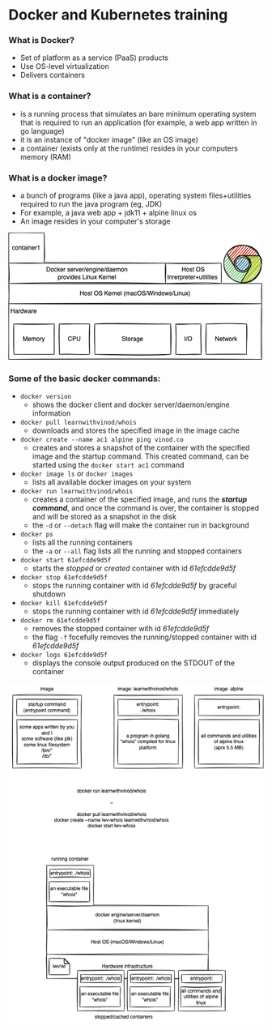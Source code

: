 # Docker and Kubernetes training

### What is Docker?

-   Set of platform as a service (PaaS) products
-   Use OS-level virtualization
-   Delivers containers

### What is a container?

-   is a running process that simulates an bare minimum operating system that is required to run an application (for example, a web app written in go language)
-   it is an instance of "docker image" (like an OS image)
-   a container (exists only at the runtime) resides in your computers memory (RAM)

### What is a docker image?

-   a bunch of programs (like a java app), operating system files+utilities required to run the java program (eg, JDK)
-   For example, a java web app + jdk11 + alpine linux os
-   An image resides in your computer's storage

!['docker basic concepts'](./concepts1.dio.png)

### Some of the basic docker commands:

-   `docker version`
    -   shows the docker client and docker server/daemon/engine information
-   `docker pull learnwithvinod/whois`
    -   downloads and stores the specified image in the image cache
-   `docker create --name ac1 alpine ping vinod.co`
    -   creates and stores a snapshot of the container with the specified image and the startup command. This created command, can be started using the `docker start ac1` command
-   `docker image ls` or `docker images`
    -   lists all available docker images on your system
-   `docker run learnwithvinod/whois`
    -   creates a container of the specified image, and runs the _**startup command**_, and once the command is over, the container is stopped and will be stored as a snapshot in the disk
    -   the `-d` or `--detach` flag will make the container run in background
-   `docker ps`
    -   lists all the running containers
    -   the `-a` or `--all` flag lists all the running and stopped containers
-   `docker start 61efcdde9d5f`
    -   starts the _stopped_ or _created_ container with id _61efcdde9d5f_
-   `docker stop 61efcdde9d5f`
    -   stops the running container with id _61efcdde9d5f_ by graceful shutdown
-   `docker kill 61efcdde9d5f`
    -   stops the running container with id _61efcdde9d5f_ immediately
-   `docker rm 61efcdde9d5f`
    -   removes the stopped container with id _61efcdde9d5f_
    -   the flag `-f` focefully removes the running/stopped container with id _61efcdde9d5f_
-   `docker logs 61efcdde9d5f`
    -   displays the console output produced on the STDOUT of the container

![](./concepts2.dio.png)
